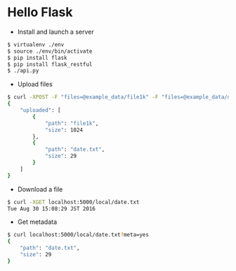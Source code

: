 Hello Flask
====

* Install and launch a server

```bash
$ virtualenv ./env
$ source ./env/bin/activate
$ pip install flask
$ pip install flask_restful
$ ./api.py
```

* Upload files

```bash
$ curl -XPOST -F "files=@example_data/file1k" -F "files=@example_data/date.txt" localhost:5000/local
{
    "uploaded": [
        {
            "path": "file1k", 
            "size": 1024
        }, 
        {
            "path": "date.txt", 
            "size": 29
        }
    ]
}
```

* Download a file

```bash
$ curl -XGET localhost:5000/local/date.txt
Tue Aug 30 15:08:29 JST 2016
```

* Get metadata

```bash
$ curl localhost:5000/local/date.txt?meta=yes
{
    "path": "date.txt", 
    "size": 29
}
```

